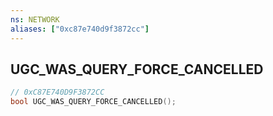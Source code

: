 ```yaml
---
ns: NETWORK
aliases: ["0xc87e740d9f3872cc"]
---
```

## UGC_WAS_QUERY_FORCE_CANCELLED

```c
// 0xC87E740D9F3872CC
bool UGC_WAS_QUERY_FORCE_CANCELLED();
```
